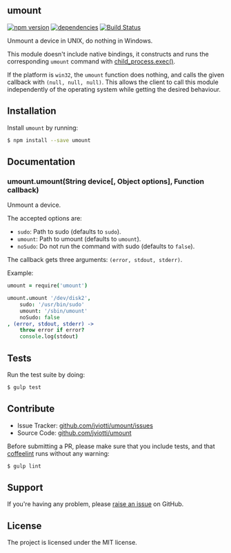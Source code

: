 umount
------

[![npm version](https://badge.fury.io/js/umount.svg)](http://badge.fury.io/js/umount)
[![dependencies](https://david-dm.org/jviotti/umount.png)](https://david-dm.org/jviotti/umount.png)
[![Build Status](https://travis-ci.org/jviotti/umount.svg?branch=master)](https://travis-ci.org/jviotti/umount)

Unmount a device in UNIX, do nothing in Windows.

This module doesn't include native bindings, it constructs and runs the
corresponding `umount` command with [child_process.exec()](https://nodejs.org/api/child_process.html#child_process_child_process_exec_command_options_callback).

If the platform is `win32`, the `umount` function does nothing, and calls the given callback with `(null, null, null)`. This allows the client to call this module independently of the operating system while getting the desired behaviour.

Installation
------------

Install `umount` by running:

```sh
$ npm install --save umount
```

Documentation
-------------

### umount.umount(String device[, Object options], Function callback)

Unmount a device.

The accepted options are:

- `sudo`: Path to sudo (defaults to `sudo`).
- `umount`: Path to umount (defaults to `umount`).
- `noSudo`: Do not run the command with sudo (defaults to `false`).

The callback gets three arguments: `(error, stdout, stderr)`.

Example:

```coffee
umount = require('umount') 

umount.umount '/dev/disk2',
	sudo: '/usr/bin/sudo'
	umount: '/sbin/umount'
	noSudo: false
, (error, stdout, stderr) ->
	throw error if error?
	console.log(stdout)
```

Tests
-----

Run the test suite by doing:

```sh
$ gulp test
```

Contribute
----------

- Issue Tracker: [github.com/jviotti/umount/issues](https://github.com/jviotti/umount/issues)
- Source Code: [github.com/jviotti/umount](https://github.com/jviotti/umount)

Before submitting a PR, please make sure that you include tests, and that [coffeelint](http://www.coffeelint.org/) runs without any warning:

```sh
$ gulp lint
```

Support
-------

If you're having any problem, please [raise an issue](https://github.com/jviotti/umount/issues/new) on GitHub.

License
-------

The project is licensed under the MIT license.
